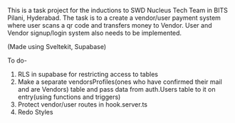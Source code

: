 This is a task project for the inductions to SWD Nucleus Tech Team in BITS Pilani, Hyderabad.
The task is to a create a vendor/user payment system where user scans a qr code and transfers money to Vendor. User and Vendor signup/login system also needs to be implemented.

(Made using Sveltekit, Supabase)

To do-

1. RLS in supabase for restricting access to tables
2. Make a separate vendorsProfiles(ones who have confirmed their mail and are Vendors) table and pass data from auth.Users table to it on entry(using functions and triggers)
3. Protect vendor/user routes in hook.server.ts
4. Redo Styles
